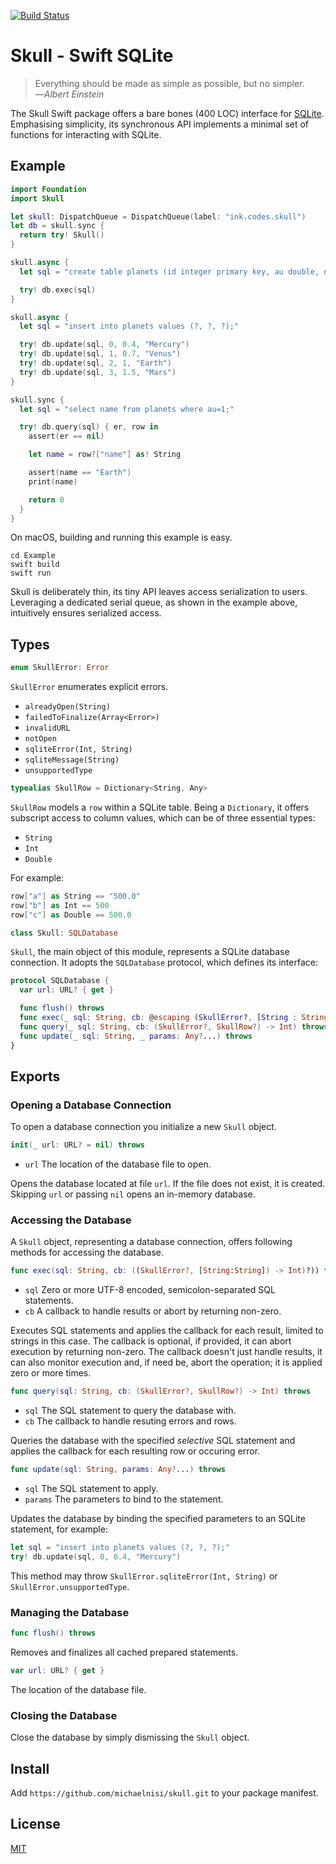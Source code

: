 [![Build Status](https://secure.travis-ci.org/michaelnisi/skull.svg)](http://travis-ci.org/michaelnisi/skull)

# Skull - Swift SQLite

> Everything should be made as simple as possible, but no simpler.<br>—*Albert Einstein*

The Skull Swift package offers a bare bones (400 LOC) interface for [SQLite](https://www.sqlite.org/). Emphasising simplicity, its synchronous API implements a minimal set of functions for interacting with SQLite.

## Example

```swift
import Foundation
import Skull

let skull: DispatchQueue = DispatchQueue(label: "ink.codes.skull")
let db = skull.sync {
  return try! Skull()
}

skull.async {
  let sql = "create table planets (id integer primary key, au double, name text);"

  try! db.exec(sql)
}

skull.async {
  let sql = "insert into planets values (?, ?, ?);"

  try! db.update(sql, 0, 0.4, "Mercury")
  try! db.update(sql, 1, 0.7, "Venus")
  try! db.update(sql, 2, 1, "Earth")
  try! db.update(sql, 3, 1.5, "Mars")
}

skull.sync {
  let sql = "select name from planets where au=1;"

  try! db.query(sql) { er, row in
    assert(er == nil)

    let name = row?["name"] as! String

    assert(name == "Earth")
    print(name)

    return 0
  }
}
```

On macOS, building and running this example is easy.

```
cd Example
swift build
swift run
```

Skull is deliberately thin, its tiny API leaves access serialization to users. Leveraging a dedicated serial queue, as shown in the example above, intuitively ensures serialized access.

## Types

```swift
enum SkullError: Error
```

`SkullError` enumerates explicit errors.

- `alreadyOpen(String)`
- `failedToFinalize(Array<Error>)`
- `invalidURL`
- `notOpen`
- `sqliteError(Int, String)`
- `sqliteMessage(String)`
- `unsupportedType`

```swift
typealias SkullRow = Dictionary<String, Any>
```

`SkullRow` models a `row` within a SQLite table. Being a `Dictionary`, it offers subscript access to column values, which can be of three essential types:

- `String`
- `Int`
- `Double`

For example:

```swift
row["a"] as String == "500.0"
row["b"] as Int == 500
row["c"] as Double == 500.0
```

```swift
class Skull: SQLDatabase
```

`Skull`, the main object of this module, represents a SQLite database connection. It adopts the `SQLDatabase` protocol, which defines its interface:

```swift
protocol SQLDatabase {
  var url: URL? { get }

  func flush() throws
  func exec(_ sql: String, cb: @escaping (SkullError?, [String : String]) -> Int) throws
  func query(_ sql: String, cb: (SkullError?, SkullRow?) -> Int) throws
  func update(_ sql: String, _ params: Any?...) throws
}
```

## Exports

### Opening a Database Connection

To open a database connection you initialize a new `Skull` object.

```swift
init(_ url: URL? = nil) throws
```

- `url` The location of the database file to open.

Opens the database located at file `url`. If the file does not exist, it is created. Skipping `url` or passing `nil` opens an in-memory database.

### Accessing the Database

A `Skull` object, representing a database connection, offers following methods for accessing the database.

```swift
func exec(sql: String, cb: ((SkullError?, [String:String]) -> Int)?)) throws
```

- `sql` Zero or more UTF-8 encoded, semicolon-separated SQL statements.
- `cb` A callback to handle results or abort by returning non-zero.

Executes SQL statements and applies the callback for each result, limited to strings in this case. The callback is optional, if provided, it can abort execution by returning non-zero. The callback doesn't just handle results, it can also monitor execution and, if need be, abort the operation; it is applied zero or more times.

```swift
func query(sql: String, cb: (SkullError?, SkullRow?) -> Int) throws
```

- `sql` The SQL statement to query the database with.
- `cb` The callback to handle resuting errors and rows.

Queries the database with the specified *selective* SQL statement and applies the callback for each resulting row or occuring error.

```swift
func update(sql: String, params: Any?...) throws
```

- `sql` The SQL statement to apply.
- `params` The parameters to bind to the statement.

Updates the database by binding the specified parameters to an SQLite statement, for example:

```swift
let sql = "insert into planets values (?, ?, ?);"
try! db.update(sql, 0, 0.4, "Mercury")
```

This method may throw `SkullError.sqliteError(Int, String)` or `SkullError.unsupportedType`.

### Managing the Database

```swift
func flush() throws
```

Removes and finalizes all cached prepared statements.

```swift
var url: URL? { get }
```

The location of the database file.

### Closing the Database

Close the database by simply dismissing the `Skull` object.

## Install

Add `https://github.com/michaelnisi/skull.git` to your package manifest.

## License

[MIT](https://raw.github.com/michaelnisi/skull/master/LICENSE)
